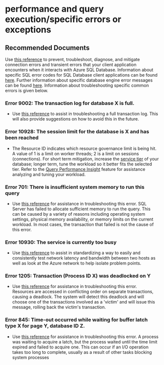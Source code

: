 <properties
	pageTitle="performance and query execution/specific errors or exceptions"
	description="performance and query execution/specific errors or exceptions"
	service="microsoft.sql"
	resource="servers"
	authors="emlisa"
    ms.author="emlisa"
	displayOrder="6"
	selfHelpType="resource"
	supportTopicIds="32630454"
	productPesIds="13491"
	cloudEnvironments="public"
    resourceTags="servers, databases"
	articleId="7d57d34f-58d4-4f40-99e2-0dc8e40ab2b4"
/>

# performance and query execution/specific errors or exceptions

## **Recommended Documents**

Use [this reference](https://docs.microsoft.com/azure/sql-database/sql-database-connectivity-issues?WT.mc_id=pid:13491:sid:32630429/) to prevent, troubleshoot, diagnose, and mitigate connection errors and transient errors that your client application encounters when it interacts with Azure SQL Database. Information about specific SQL error codes for SQL Database client applications can be found [here](https://docs.microsoft.com/azure/sql-database/sql-database-develop-error-messages). Further information about specific database engine error messages can be found [here](https://docs.microsoft.com/sql/relational-databases/errors-events/database-engine-events-and-errors?view=sql-server-2017?WT.mc_id=pid:13491:sid:32630429/). Information about troubleshooting specific common errors is given below.  

### Error 9002: The transaction log for database X is full. 

* Use [this reference](https://docs.microsoft.com/sql/relational-databases/logs/troubleshoot-a-full-transaction-log-sql-server-error-9002?view=sql-server-2017?WT.mc_id=pid:13491:sid:32630429/) to assist in troubleshooting a full transaction log. This will also provide suggestions on how to avoid this in the future. <br>

### Error 10928: The session limit for the database is X and has been reached

* The Resource ID indicates which resource governance limit is being hit. A value of 1 is a limit on worker threads; 2 is a limit on sessions (connections).  For short term mitigation, increase the [service tier](https://docs.microsoft.com/azure/sql-database/sql-database-service-tiers-dtu?WT.mc_id=pid:13491:sid:32630429/) of your database; longer term, tune the workload so it better fits the selected tier. Refer to the [Query Performance Insight](https://docs.microsoft.com/azure/sql-database/sql-database-query-performance?WT.mc_id=pid:13491:sid:32630429/) feature for assistance analyzing and tuning your workload. <br>

### Error 701: There is insufficient system memory to run this query

* Use [this reference](https://docs.microsoft.com/sql/relational-databases/errors-events/mssqlserver-701-database-engine-error?view=sql-server-2017?WT.mc_id=pid:13491:sid:32630429/) for assistance in troubleshooting this error. SQL Server has failed to allocate sufficient memory to run the query. This can be caused by a variety of reasons including operating system settings, physical memory availability, or memory limits on the current workload. In most cases, the transaction that failed is not the cause of this error. <br>

### Error 10930: The service is currently too busy

* Use [this reference](https://docs.microsoft.com/azure/expressroute/expressroute-troubleshooting-network-performance?WT.mc_id=pid:13491:sid:32630429/) to assist in standardizing a way to easily and consistently test network latency and bandwidth between two hosts as well as look at the Azure network to help isolate problem points. <br>

### Error 1205: Transaction (Process ID X) was deadlocked on Y

* Use [this reference](https://docs.microsoft.com/sql/relational-databases/errors-events/mssqlserver-1205-database-engine-error?view=sql-server-2017?WT.mc_id=pid:13491:sid:32630429/) for assistance in troubleshooting this error. Resources are accessed in conflicting order on separate transactions, causing a deadlock. The system will detect this deadlock and will choose one of the transactions involved as a 'victim' and will issue this message, rolling back the victim's transaction. <br>

### Error 845: Time-out occurred while waiting for buffer latch type X for page Y, database ID Z.

* Use [this reference](https://docs.microsoft.com/sql/relational-databases/errors-events/mssqlserver-845-database-engine-error?view=sql-server-2017?WT.mc_id=pid:13491:sid:32630429/) for assistance in troubleshooting this error. A process was waiting to acquire a latch, but the process waited until the time limit expired and failed to acquire one. This can occur if an I/O operation takes too long to complete, usually as a result of other tasks blocking system processes